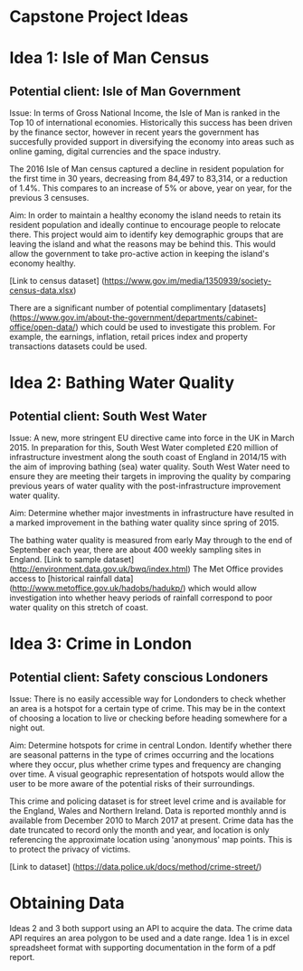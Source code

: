Capstone Project Ideas
======================

Idea 1: Isle of Man Census
==========================

Potential client: Isle of Man Government
----------------------------------------

Issue: In terms of Gross National Income, the Isle of Man is ranked in the Top 10 of international economies. Historically this success has been driven by the finance sector, however in recent years the government has succesfully provided support in diversifying the economy into areas such as online gaming, digital currencies and the space industry.

The 2016 Isle of Man census captured a decline in resident population for the first time in 30 years, decreasing from 84,497 to 83,314, or a reduction of 1.4%. This compares to an increase of 5% or above, year on year, for the previous 3 censuses.

Aim: In order to maintain a healthy economy the island needs to retain its resident population and ideally continue to encourage people to relocate there. This project would aim to identify key demographic groups that are leaving the island and what the reasons may be behind this. This would allow the government to take pro-active action in keeping the island's economy healthy.

\[Link to census dataset\] (<https://www.gov.im/media/1350939/society-census-data.xlsx>)

There are a significant number of potential complimentary \[datasets\] (<https://www.gov.im/about-the-government/departments/cabinet-office/open-data/>) which could be used to investigate this problem. For example, the earnings, inflation, retail prices index and property transactions datasets could be used.

Idea 2: Bathing Water Quality
=============================

Potential client: South West Water
----------------------------------

Issue: A new, more stringent EU directive came into force in the UK in March 2015. In preparation for this, South West Water completed £20 million of infrastructure investment along the south coast of England in 2014/15 with the aim of improving bathing (sea) water quality. South West Water need to ensure they are meeting their targets in improving the quality by comparing previous years of water quality with the post-infrastructure improvement water quality.

Aim: Determine whether major investments in infrastructure have resulted in a marked improvement in the bathing water quality since spring of 2015.

The bathing water quality is measured from early May through to the end of September each year, there are about 400 weekly sampling sites in England. \[Link to sample dataset\] (<http://environment.data.gov.uk/bwq/index.html>) The Met Office provides access to \[historical rainfall data\] (<http://www.metoffice.gov.uk/hadobs/hadukp/>) which would allow investigation into whether heavy periods of rainfall correspond to poor water quality on this stretch of coast.

Idea 3: Crime in London
=======================

Potential client: Safety conscious Londoners
--------------------------------------------

Issue: There is no easily accessible way for Londonders to check whether an area is a hotspot for a certain type of crime. This may be in the context of choosing a location to live or checking before heading somewhere for a night out.

Aim: Determine hotspots for crime in central London. Identify whether there are seasonal patterns in the type of crimes occurring and the locations where they occur, plus whether crime types and frequency are changing over time. A visual geographic representation of hotspots would allow the user to be more aware of the potential risks of their surroundings.

This crime and policing dataset is for street level crime and is available for the England, Wales and Northern Ireland. Data is reported monthly annd is available from December 2010 to March 2017 at present. Crime data has the date truncated to record only the month and year, and location is only referencing the approximate location using 'anonymous' map points. This is to protect the privacy of victims.

\[Link to dataset\] (<https://data.police.uk/docs/method/crime-street/>)

Obtaining Data
==============

Ideas 2 and 3 both support using an API to acquire the data. The crime data API requires an area polygon to be used and a date range. Idea 1 is in excel spreadsheet format with supporting documentation in the form of a pdf report.
